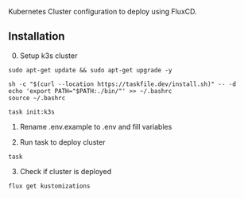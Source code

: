 Kubernetes Cluster configuration to deploy using FluxCD.

## Installation

0. Setup k3s cluster
```shell
sudo apt-get update && sudo apt-get upgrade -y

sh -c "$(curl --location https://taskfile.dev/install.sh)" -- -d
echo 'export PATH="$PATH:./bin/"' >> ~/.bashrc
source ~/.bashrc

task init:k3s
```

1. Rename .env.example to .env and fill variables

2. Run task to deploy cluster
```shell
task
```

3. Check if cluster is deployed
```shell
flux get kustomizations
```


